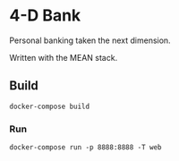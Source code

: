 # 4-D Bank

Personal banking taken the next dimension.

Written with the MEAN stack.

## Build

```
docker-compose build
```

### Run

```
docker-compose run -p 8888:8888 -T web
```
